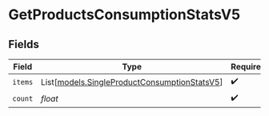 # GetProductsConsumptionStatsV5


## Fields

| Field                                                                                        | Type                                                                                         | Required                                                                                     | Description                                                                                  |
| -------------------------------------------------------------------------------------------- | -------------------------------------------------------------------------------------------- | -------------------------------------------------------------------------------------------- | -------------------------------------------------------------------------------------------- |
| `items`                                                                                      | List[[models.SingleProductConsumptionStatsV5](../models/singleproductconsumptionstatsv5.md)] | :heavy_check_mark:                                                                           | N/A                                                                                          |
| `count`                                                                                      | *float*                                                                                      | :heavy_check_mark:                                                                           | N/A                                                                                          |